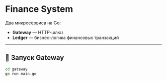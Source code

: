 # Finance System

Два микросервиса на Go:

- **Gateway** — HTTP-шлюз
- **Ledger** — бизнес-логика финансовых транзакций

---

## 🚀 Запуск Gateway

```bash
cd gateway
go run main.go
